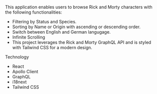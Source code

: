 This application enables users to browse Rick and Morty characters with the following functionalities:

- Filtering by Status  and Species.
- Sorting by Name or Origin  with ascending or descending order.
- Switch between English and German langugage.
- Infinite Scrolling
- This project leverages the Rick and Morty GraphQL API and is styled with Tailwind CSS for a modern design.

Technology
- React
- Apollo Client
- GraphQL
- i18next
- Tailwind CSS